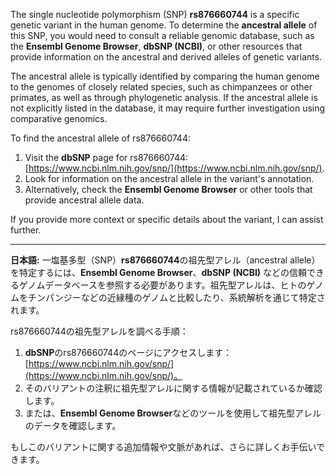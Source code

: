 The single nucleotide polymorphism (SNP) **rs876660744** is a specific genetic variant in the human genome. To determine the **ancestral allele** of this SNP, you would need to consult a reliable genomic database, such as the **Ensembl Genome Browser**, **dbSNP (NCBI)**, or other resources that provide information on the ancestral and derived alleles of genetic variants.

The ancestral allele is typically identified by comparing the human genome to the genomes of closely related species, such as chimpanzees or other primates, as well as through phylogenetic analysis. If the ancestral allele is not explicitly listed in the database, it may require further investigation using comparative genomics.

To find the ancestral allele of rs876660744:
1. Visit the **dbSNP** page for rs876660744: [https://www.ncbi.nlm.nih.gov/snp/](https://www.ncbi.nlm.nih.gov/snp/).
2. Look for information on the ancestral allele in the variant's annotation.
3. Alternatively, check the **Ensembl Genome Browser** or other tools that provide ancestral allele data.

If you provide more context or specific details about the variant, I can assist further.

---

**日本語:**
一塩基多型（SNP）**rs876660744**の祖先型アレル（ancestral allele）を特定するには、**Ensembl Genome Browser**、**dbSNP (NCBI)** などの信頼できるゲノムデータベースを参照する必要があります。祖先型アレルは、ヒトのゲノムをチンパンジーなどの近縁種のゲノムと比較したり、系統解析を通じて特定されます。

rs876660744の祖先型アレルを調べる手順：
1. **dbSNP**のrs876660744のページにアクセスします：[https://www.ncbi.nlm.nih.gov/snp/](https://www.ncbi.nlm.nih.gov/snp/)。
2. そのバリアントの注釈に祖先型アレルに関する情報が記載されているか確認します。
3. または、**Ensembl Genome Browser**などのツールを使用して祖先型アレルのデータを確認します。

もしこのバリアントに関する追加情報や文脈があれば、さらに詳しくお手伝いできます。